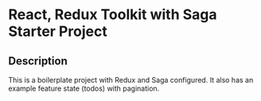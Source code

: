 # React, Redux Toolkit with Saga Starter Project

## Description

This is a boilerplate project with Redux and Saga configured. It also has an example feature state (todos) with pagination.
